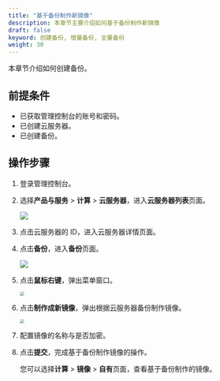 ```yaml
---
title: "基于备份制作新镜像"
description: 本章节主要介绍如何基于备份制作新镜像
draft: false
keyword: 创建备份, 增量备份, 全量备份
weight: 30
---
```


本章节介绍如何创建备份。

## 前提条件

- 已获取管理控制台的账号和密码。
- 已创建云服务器。
- 已创建备份。

## 操作步骤

1. 登录管理控制台。

2. 选择**产品与服务** > **计算** > **云服务器**，进入**云服务器列表**页面。

   ![](/compute/vm/_images/vm_server_list.png)

3. 点击云服务器的 ID，进入云服务器详情页面。

4. 点击**备份**，进入**备份**页面。

   ![](/compute/vm/_images/vm_bak_list.png)

5. 点击**鼠标右键**，弹出菜单窗口。

   <img src="/compute/vm/_images/vm_bak_image.png" style="zoom:50%;" />

6. 点击**制作成新镜像**，弹出根据云服务器备份制作镜像。

   <img src="/compute/vm/_images/vm_bak_image_win.png" style="zoom:50%;" />

7. 配置镜像的名称与是否加密。

8. 点击**提交**，完成基于备份制作镜像的操作。

   您可以选择**计算** > **镜像** > **自有**页面，查看基于备份制作的镜像。
